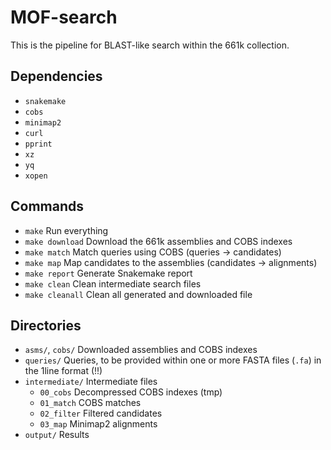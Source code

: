 # MOF-search

This is the pipeline for BLAST-like search within the 661k collection.


## Dependencies

* `snakemake`
* `cobs`
* `minimap2`
* `curl`
* `pprint`
* `xz`
* `yq`
* `xopen`



## Commands

* `make`          Run everything
* `make download` Download the 661k assemblies and COBS indexes
* `make match`    Match queries using COBS (queries -> candidates)
* `make map`      Map candidates to the assemblies (candidates -> alignments)
* `make report`   Generate Snakemake report
* `make clean`    Clean intermediate search files
* `make cleanall` Clean all generated and downloaded file



## Directories

* `asms/`, `cobs/` Downloaded assemblies and COBS indexes
* `queries/` Queries, to be provided within one or more FASTA files (`.fa`) in the 1line format (!!)
* `intermediate/` Intermediate files
   * `00_cobs` Decompressed COBS indexes (tmp)
   * `01_match` COBS matches
   * `02_filter` Filtered candidates
   * `03_map` Minimap2 alignments
* `output/` Results

